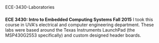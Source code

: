 ECE-3430-Laboratories
###

**ECE 3430: Intro to Embedded Computing Systems Fall 2015**
I took this course in UVA's electrical and computer engineering department. These labs were based around the Texas Instruments LaunchPad
(the MSP430G2553 specifically) and custom designed header boards.
